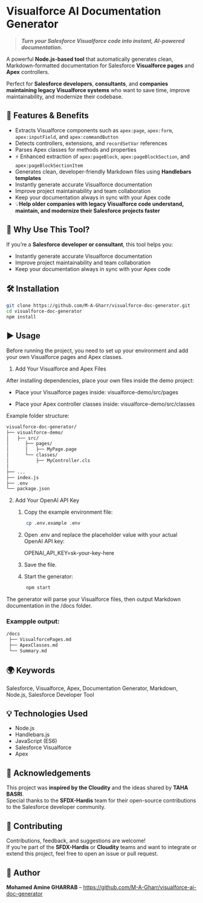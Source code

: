 # Visualforce AI Documentation Generator

> **_Turn your Salesforce Visualforce code into instant, AI-powered documentation._**

A powerful **Node.js-based tool** that automatically generates clean, Markdown-formatted documentation for Salesforce **Visualforce pages** and **Apex** controllers.

Perfect for **Salesforce developers**, **consultants**, and **companies maintaining legacy Visualforce systems** who want to save time, improve maintainability, and modernize their codebase.

## 🚀 Features & Benefits
- Extracts Visualforce components such as `apex:page`, `apex:form`, `apex:inputField`, and `apex:commandButton`
- Detects controllers, extensions, and `recordSetVar` references
- Parses Apex classes for methods and properties
- ⚡ Enhanced extraction of `apex:pageBlock`, `apex:pageBlockSection`, and `apex:pageBlockSectionItem`
- Generates clean, developer-friendly Markdown files using **Handlebars templates**
- Instantly generate accurate Visualforce documentation
- Improve project maintainability and team collaboration
- Keep your documentation always in sync with your Apex code
- 💡**Help older companies with legacy Visualforce code understand, maintain, and modernize their Salesforce projects faster**

## 🧩 Why Use This Tool?
If you’re a **Salesforce developer or consultant**, this tool helps you:
- Instantly generate accurate Visualforce documentation
- Improve project maintainability and team collaboration
- Keep your documentation always in sync with your Apex code

## 🛠️ Installation
```bash
git clone https://github.com/M-A-Gharr/visualforce-doc-generator.git
cd visualforce-doc-generator
npm install
```

## ▶️ Usage

Before running the project, you need to set up your environment and add your own Visualforce pages and Apex classes.

1. Add Your Visualforce and Apex Files

After installing dependencies, place your own files inside the demo project:

- Place your Visualforce pages inside:
    visualforce-demo/src/pages

- Place your Apex controller classes inside:
    visualforce-demo/src/classes

Example folder structure:
```bash
visualforce-doc-generator/
├── visualforce-demo/
│   ├── src/
│      ├── pages/
│      │   ├── MyPage.page
│      └── classes/
│          ├── MyController.cls
│ 
├── ...
├── index.js
├── .env
└── package.json

```
2. Add Your OpenAI API Key
    1. Copy the example environment file:
    ```bash
        cp .env.example .env
    ```

    2. Open .env and replace the placeholder value with your actual OpenAI API key:

        OPENAI_API_KEY=sk-your-key-here

    3. Save the file.

    4. Start the generator:
    ```bash
        npm start
    ```

The generator will parse your Visualforce files, then output Markdown documentation in the /docs folder.

### Exampple output:
```bash
/docs
 ├── VisualforcePages.md
 ├── ApexClasses.md
 └── Summary.md
 ```

## 🌍 Keywords

Salesforce, Visualforce, Apex, Documentation Generator, Markdown, Node.js, Salesforce Developer Tool

## 💡 Technologies Used

-   Node.js
-   Handlebars.js
-   JavaScript (ES6)
-   Salesforce Visualforce
-   Apex

## 🙌 Acknowledgements

This project was **inspired by the Cloudity** and the ideas shared by **TAHA BASRI**.  
Special thanks to the **SFDX-Hardis** team for their open-source contributions to the Salesforce developer community.

## 🤝 Contributing

Contributions, feedback, and suggestions are welcome!  
If you’re part of the **SFDX-Hardis** or **Cloudity** teams and want to integrate or extend this project, feel free to open an issue or pull request.

## 👤 Author

**Mohamed Amine GHARRAB** – https://github.com/M-A-Gharr/visualforce-ai-doc-generator
